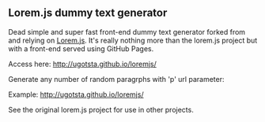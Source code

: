 ## Lorem.js dummy text generator

Dead simple and super fast front-end dummy text generator forked from and relying on [Lorem.js](https://github.com/f/loremjs). It's really nothing more than the lorem.js project but with a front-end served using GitHub Pages.

Access here: http://ugotsta.github.io/loremjs/  

Generate any number of random paragrphs with 'p' url parameter:  

Example: http://ugotsta.github.io/loremjs/  

See the original lorem.js project for use in other projects.
